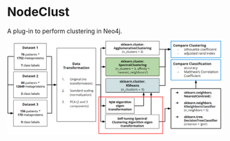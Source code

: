 # NodeClust
A plug-in to perform clustering in Neo4j.

![Untitled Diagram drawio (7)](Methodology.png)

